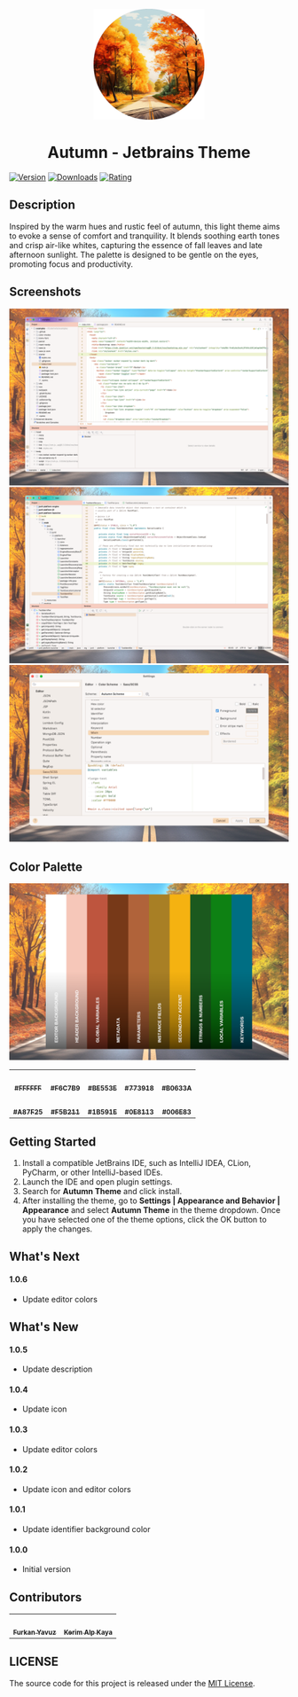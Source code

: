 <p align="center">
   <a href="https://plugins.jetbrains.com/plugin/22700-autumn-theme">
    <img src="./icon.png" alt="Logo" width=200>
  </a>
</p>

<h1 align="center">
Autumn - Jetbrains Theme
</h1>

[![Version](https://img.shields.io/jetbrains/plugin/v/22700-autumn-theme.svg?label=Version&style=for-the-badge&logo=jetbrains)](https://plugins.jetbrains.com/plugin/22700-autumn-theme)
[![Downloads](https://img.shields.io/jetbrains/plugin/d/22700-autumn-theme.svg?style=for-the-badge&logo=jetbrains)](https://plugins.jetbrains.com/plugin/22700-autumn-theme)
[![Rating](https://img.shields.io/jetbrains/plugin/r/rating/22700-autumn-theme?label=Rating&style=for-the-badge&logo=jetbrains)](https://plugins.jetbrains.com/plugin/22700-autumn-theme)

## Description

Inspired by the warm hues and rustic feel of autumn, this light theme aims to evoke a sense of comfort and
tranquility. It blends soothing earth tones and crisp air-like whites, capturing the essence of fall leaves and late
afternoon sunlight. The palette is designed to be gentle on the eyes, promoting focus and productivity.

## Screenshots

<img src="./screenshot-1.png" alt="screenshot">
<img src="./screenshot-2.png" alt="screenshot">
<img src="./screenshot-3.png" alt="screenshot">

## Color Palette

<img src="./color-palette.png" alt="color palette">

<table>
   <tr>
      <td align="center"><a href="https://www.colorhexa.com/FFFFFF"><img src="https://www.colorhexa.com/FFFFFF.png" alt=""><br/><sub><b>#FFFFFF</b></sub></a><br/></td>
      <td align="center"><a href="https://www.colorhexa.com/F6C7B9"><img src="https://www.colorhexa.com/F6C7B9.png" alt=""><br/><sub><b>#F6C7B9</b></sub></a><br/></td>
      <td align="center"><a href="https://www.colorhexa.com/BE553E"><img src="https://www.colorhexa.com/BE553E.png" alt=""><br/><sub><b>#BE553E</b></sub></a><br/></td>
      <td align="center"><a href="https://www.colorhexa.com/773918"><img src="https://www.colorhexa.com/773918.png" alt=""><br/><sub><b>#773918</b></sub></a><br/></td>
      <td align="center"><a href="https://www.colorhexa.com/B0633A"><img src="https://www.colorhexa.com/B0633A.png" alt=""><br/><sub><b>#B0633A</b></sub></a><br/></td>
   </tr>
   <tr>
      <td align="center"><a href="https://www.colorhexa.com/A87F25"><img src="https://www.colorhexa.com/A87F25.png" alt=""><br/><sub><b>#A87F25</b></sub></a><br/></td>
      <td align="center"><a href="https://www.colorhexa.com/F5B211"><img src="https://www.colorhexa.com/F5B211.png" alt=""><br/><sub><b>#F5B211</b></sub></a><br/></td>
      <td align="center"><a href="https://www.colorhexa.com/1B591E"><img src="https://www.colorhexa.com/1B591E.png" alt=""><br/><sub><b>#1B591E</b></sub></a><br/></td>
      <td align="center"><a href="https://www.colorhexa.com/0E8113"><img src="https://www.colorhexa.com/0E8113.png" alt=""><br/><sub><b>#0E8113</b></sub></a><br/></td>
      <td align="center"><a href="https://www.colorhexa.com/006E83"><img src="https://www.colorhexa.com/006E83.png" alt=""><br/><sub><b>#006E83</b></sub></a><br/></td>
   </tr>
</table>

## Getting Started

1. Install a compatible JetBrains IDE, such as IntelliJ IDEA, CLion, PyCharm, or other IntelliJ-based IDEs.
2. Launch the IDE and open plugin settings.
3. Search for **Autumn Theme** and click install.
4. After installing the theme, go to **Settings | Appearance and Behavior | Appearance** and select **Autumn Theme** in
   the theme dropdown. Once you have selected one of the theme options, click the OK button to apply the changes.

## What's Next

#### 1.0.6

* Update editor colors

## What's New

#### 1.0.5

* Update description

#### 1.0.4

* Update icon

#### 1.0.3

* Update editor colors

#### 1.0.2

* Update icon and editor colors

#### 1.0.1

* Update identifier background color

#### 1.0.0

* Initial version

## Contributors

<!-- ALL-CONTRIBUTORS-LIST:START - Do not remove or modify this section -->
<!-- prettier-ignore-start -->
<!-- markdownlint-disable -->
<table>
  <tr>
    <td align="center"><a href="https://github.com/furknyavuz"><img src="https://avatars0.githubusercontent.com/u/2248168?s=460&u=435ef6ade0785a7a135ce56cae751fb3ade1d126&v=4" width="100px;" alt=""/><br /><sub><b>Furkan Yavuz</b></sub></a><br /></td>
    <td align="center"><a href="https://github.com/kerimalp"><img src="https://avatars.githubusercontent.com/u/90132495?v=4" width="100px;" alt=""/><br /><sub><b>Kerim Alp Kaya</b></sub></a><br /></td>
  </tr>
</table>

<!-- markdownlint-enable -->
<!-- prettier-ignore-end -->

<!-- ALL-CONTRIBUTORS-LIST:END -->

## LICENSE

The source code for this project is released under the [MIT License](LICENSE).
